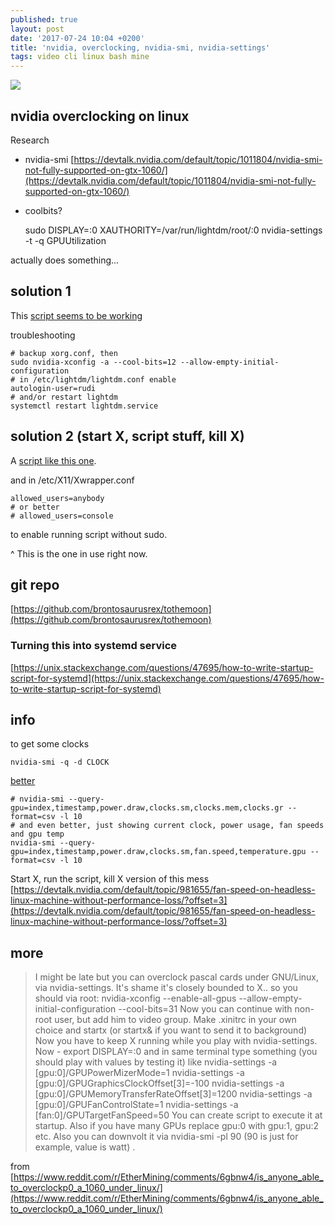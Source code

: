 ```yaml
---
published: true
layout: post
date: '2017-07-24 10:04 +0200'
title: 'nvidia, overclocking, nvidia-smi, nvidia-settings'
tags: video cli linux bash mine
---
```

![](https://images.nvidia.com/pascal/img/gtx1060/GeForce_GTX_1060_Front.png)

## nvidia overclocking on linux

Research

- nvidia-smi [https://devtalk.nvidia.com/default/topic/1011804/nvidia-smi-not-fully-supported-on-gtx-1060/](https://devtalk.nvidia.com/default/topic/1011804/nvidia-smi-not-fully-supported-on-gtx-1060/)
- coolbits?  

    sudo DISPLAY=:0 XAUTHORITY=/var/run/lightdm/root/:0 nvidia-settings -t -q GPUUtilization

actually does something...

## solution 1

This [script seems to be working](https://raw.githubusercontent.com/brontosaurusrex/tothemoon/master/bin/overclock)

troubleshooting

    # backup xorg.conf, then
    sudo nvidia-xconfig -a --cool-bits=12 --allow-empty-initial-configuration
    # in /etc/lightdm/lightdm.conf enable
    autologin-user=rudi
    # and/or restart lightdm
    systemctl restart lightdm.service
    
## solution 2 (start X, script stuff, kill X)

A [script like this one](https://raw.githubusercontent.com/brontosaurusrex/tothemoon/master/bin/overclockX).
 
and in /etc/X11/Xwrapper.conf 

    allowed_users=anybody 
    # or better 
    # allowed_users=console
    
to enable running script without sudo.

^ This is the one in use right now.

## git repo

[https://github.com/brontosaurusrex/tothemoon](https://github.com/brontosaurusrex/tothemoon)

### Turning this into systemd service

[https://unix.stackexchange.com/questions/47695/how-to-write-startup-script-for-systemd](https://unix.stackexchange.com/questions/47695/how-to-write-startup-script-for-systemd)
 
## info
    
to get some clocks

    nvidia-smi -q -d CLOCK
    
[better](http://nvidia.custhelp.com/app/answers/detail/a_id/3751/~/useful-nvidia-smi-queries)

    # nvidia-smi --query-gpu=index,timestamp,power.draw,clocks.sm,clocks.mem,clocks.gr --format=csv -l 10
    # and even better, just showing current clock, power usage, fan speeds and gpu temp
    nvidia-smi --query-gpu=index,timestamp,power.draw,clocks.sm,fan.speed,temperature.gpu --format=csv -l 10
    
Start X, run the script, kill X version of this mess  
[https://devtalk.nvidia.com/default/topic/981655/fan-speed-on-headless-linux-machine-without-performance-loss/?offset=3](https://devtalk.nvidia.com/default/topic/981655/fan-speed-on-headless-linux-machine-without-performance-loss/?offset=3)

## more

> I might be late but you can overclock pascal cards under GNU/Linux, via nvidia-settings. It's shame it's closely bounded to X.. so you should via root: nvidia-xconfig --enable-all-gpus --allow-empty-initial-configuration --cool-bits=31 Now you can continue with non-root user, but add him to video group. Make .xinitrc in your own choice and startx (or startx& if you want to send it to background) Now you have to keep X running while you play with nvidia-settings. Now - export DISPLAY=:0 and in same terminal type something (you should play with values by testing it) like nvidia-settings -a [gpu:0]/GPUPowerMizerMode=1 nvidia-settings -a [gpu:0]/GPUGraphicsClockOffset[3]=-100 nvidia-settings -a [gpu:0]/GPUMemoryTransferRateOffset[3]=1200 nvidia-settings -a [gpu:0]/GPUFanControlState=1 nvidia-settings -a [fan:0]/GPUTargetFanSpeed=50 You can create script to execute it at startup. Also if you have many GPUs replace gpu:0 with gpu:1, gpu:2 etc. Also you can downvolt it via nvidia-smi -pl 90 (90 is just for example, value is watt) .

from [https://www.reddit.com/r/EtherMining/comments/6gbnw4/is_anyone_able_to_overclockp0_a_1060_under_linux/](https://www.reddit.com/r/EtherMining/comments/6gbnw4/is_anyone_able_to_overclockp0_a_1060_under_linux/)
